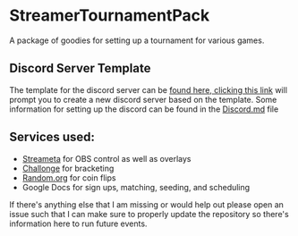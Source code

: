 # StreamerTournamentPack
A package of goodies for setting up a tournament for various games.


## Discord Server Template

The template for the discord server can be [found here, clicking this link](https://discord.new/emYt9GjX5vFZ) will prompt you to create a new discord server based on the template. Some information for setting up the discord can be found in the [Discord.md](Discord.md) file

## Services used:

* [Streameta](https://streameta.com) for OBS control as well as overlays
* [Challonge](https://challonge.com/) for bracketing
* [Random.org](https://random.org) for coin flips
* Google Docs for sign ups, matching, seeding, and scheduling

If there's anything else that I am missing or would help out please open an issue such that I can make sure to properly update the repository so there's information here to run future events.
